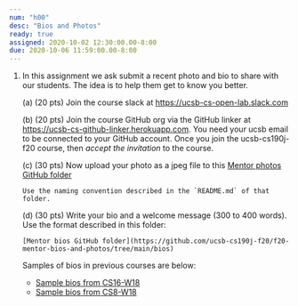 ```yaml
---
num: "h00"
desc: "Bios and Photos"
ready: true 
assigned: 2020-10-02 12:30:00.00-8:00
due: 2020-10-06 11:59:00.00-8:00
---
```


<ol>

<li style="padding-bottom:1em;" markdown="1">In this assignment we ask submit a recent photo and bio to share with our students. The idea is to help them get to know you better. 

(a) (20 pts) Join the course slack at <https://ucsb-cs-open-lab.slack.com>

(b) (20 pts) Join the course GitHub org via the GitHub linker
    at <https://ucsb-cs-github-linker.herokuapp.com>.   You need your ucsb email
    to be connected to your GitHub account.  Once you join the ucsb-cs190j-f20 course,
    then *accept the invitation* to the course.

(c) (30 pts) Now upload your photo as a jpeg file to this [Mentor photos GitHub folder](https://github.com/ucsb-cs190j-f20/f20-mentor-bios-and-photos/tree/main/photos) 

    Use the naming convention described in the `README.md` of that folder.

(d) (30 pts) Write your bio and a welcome message (300 to 400 words).  Use the format
    described in this folder:

    [Mentor bios GitHub folder](https://github.com/ucsb-cs190j-f20/f20-mentor-bios-and-photos/tree/main/bios)

Samples of bios in previous courses are below:
* [Sample bios from CS16-W18](https://ucsb-cs16-w18.github.io/info/staff/)
* [Sample bios from CS8-W18](https://ucsb-cs8-w18-wang.github.io/info/staff/)

